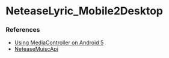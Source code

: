 # NeteaseLyric_Mobile2Desktop

### References
+ [Using MediaController on Android 5](https://stackoverflow.com/questions/27107212/using-mediacontroller-on-android-5)
+ [NeteaseMuiscApi](https://github.com/GEEKiDoS/NeteaseMuiscApi)